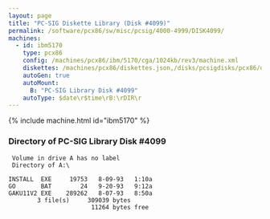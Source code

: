 ```yaml
---
layout: page
title: "PC-SIG Diskette Library (Disk #4099)"
permalink: /software/pcx86/sw/misc/pcsig/4000-4999/DISK4099/
machines:
  - id: ibm5170
    type: pcx86
    config: /machines/pcx86/ibm/5170/cga/1024kb/rev3/machine.xml
    diskettes: /machines/pcx86/diskettes.json,/disks/pcsigdisks/pcx86/diskettes.json
    autoGen: true
    autoMount:
      B: "PC-SIG Library Disk #4099"
    autoType: $date\r$time\rB:\rDIR\r
---
```


{% include machine.html id="ibm5170" %}

### Directory of PC-SIG Library Disk #4099

     Volume in drive A has no label
     Directory of A:\

    INSTALL  EXE     19753   8-09-93   1:10a
    GO       BAT        24   9-20-93   9:12a
    GAKU11V2 EXE    289262   8-07-93   8:50a
            3 file(s)     309039 bytes
                           11264 bytes free
